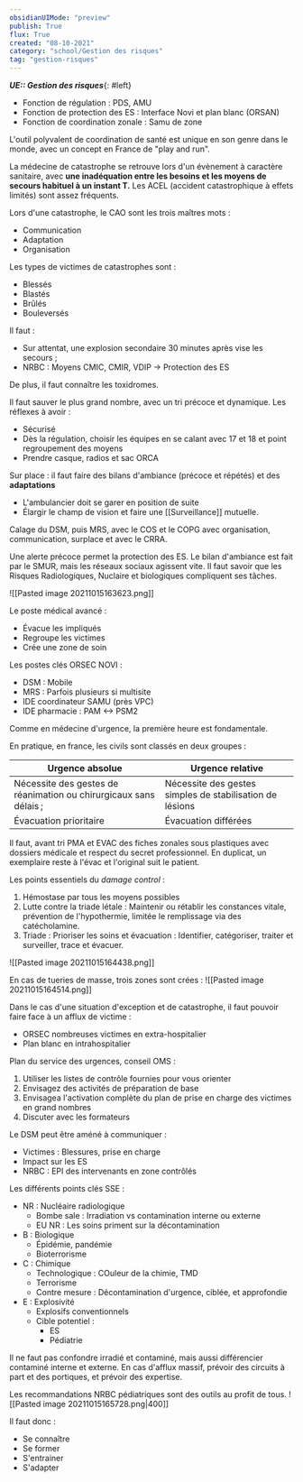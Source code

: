```yaml
---
obsidianUIMode: "preview"
publish: True
flux: True
created: "08-10-2021"
category: "school/Gestion des risques"
tag: "gestion-risques"
---
```

***UE:: Gestion des risques***{: #left}  
- Fonction de régulation : PDS, AMU
- Fonction de protection des ES : Interface Novi et plan blanc (ORSAN)
- Fonction de coordination zonale : Samu de zone

L'outil polyvalent de coordination de santé est unique en son genre dans le monde, avec un concept en France de "play and run".

La médecine de catastrophe se retrouve lors d'un évènement à caractère sanitaire, avec **une inadéquation entre les besoins et les moyens de secours habituel à un instant T.** 
Les ACEL (accident catastrophique à effets limités) sont assez fréquents.

Lors d'une catastrophe, le CAO sont les trois maîtres mots :
- Communication
- Adaptation
- Organisation

Les types de victimes de catastrophes sont :
- Blessés
- Blastés
- Brûlés
- Bouleversés

Il faut :
- Sur attentat, une explosion secondaire 30 minutes après vise les secours ;
- NRBC : Moyens CMIC, CMIR, VDIP → Protection des ES

De plus, il faut connaître les toxidromes.

Il faut sauver le plus grand nombre, avec un tri précoce et dynamique.
Les réflexes à avoir :
- Sécurisé
- Dès la régulation, choisir les équipes en se calant avec 17 et 18 et point regroupement des moyens
- Prendre casque, radios et sac ORCA

Sur place : il faut faire des bilans d'ambiance (précoce et répétés) et des **adaptations** 
- L'ambulancier doit se garer en position de suite
- Élargir le champ de vision et faire une [[Surveillance]] mutuelle.

Calage du DSM, puis MRS, avec le COS et le COPG avec organisation, communication, surplace et avec le CRRA.

Une alerte précoce permet la protection des ES. Le bilan d'ambiance est fait par le SMUR, mais les réseaux sociaux agissent vite. Il faut savoir que les Risques Radiologiques, Nuclaire et biologiques compliquent ses tâches.

![[Pasted image 20211015163623.png]]

Le poste médical avancé :
- Évacue les impliqués
- Regroupe les victimes
- Crée une zone de soin

Les postes clés ORSEC NOVI :
- DSM : Mobile
- MRS : Parfois plusieurs si multisite
- IDE coordinateur SAMU (près VPC)
- IDE pharmacie : PAM <-> PSM2

Comme en médecine d'urgence, la première heure est fondamentale.

 
 En pratique, en france, les civils sont classés en deux groupes :
 
 | Urgence absolue                                                   | Urgence relative                                         |
 | ----------------------------------------------------------------- | -------------------------------------------------------- |
 | Nécessite des gestes de réanimation ou chirurgicaux sans délais ; | Nécessite des gestes simples de stabilisation de lésions |
 | Évacuation prioritaire                                            | Évacuation différées                                     |

Il faut, avant tri PMA et EVAC des fiches zonales sous plastiques avec dossiers médicale et respect du secret professionnel. En duplicat, un exemplaire reste à l'évac et l'original suit le patient.

Les points essentiels du *damage control* : 
1. Hémostase par tous les moyens possibles 
2. Lutte contre la triade létale : Maintenir ou rétablir les constances vitale, prévention de l'hypothermie, limitée le remplissage via des catécholamine. 
3. Triade : Prioriser les soins et évacuation : Identifier, catégoriser, traiter et surveiller, trace et évacuer.

![[Pasted image 20211015164438.png]]

En cas de tueries de masse, trois zones sont crées :
![[Pasted image 20211015164514.png]]

Dans le cas d'une situation d'exception et de catastrophe, il faut pouvoir faire face à un afflux de victime : 
- ORSEC nombreuses victimes en extra-hospitalier
- Plan blanc en intrahospitalier

Plan du service des urgences, conseil OMS :
1. Utiliser les listes de contrôle fournies pour vous orienter
2. Envisagez des activités de préparation de base
3. Envisagea l'activation complète du plan de prise en charge des victimes en grand nombres
4. Discuter avec les formateurs

Le DSM peut être améné à communiquer : 
- Victimes : Blessures, prise en charge
- Impact sur les ES
- NRBC : EPI des intervenants en zone contrôlés

Les différents points clés SSE :
- NR : Nucléaire radiologique
	- Bombe sale : Irradiation vs contamination interne ou externe
	- EU NR : Les soins priment sur la décontamination
- B : Biologique
	- Épidémie, pandémie
	- Bioterrorisme
- C : Chimique
	- Technologique : COuleur de la chimie, TMD
	- Terrorisme 
	- Contre mesure : Décontamination d'urgence, ciblée, et approfondie
- E : Explosivité 
	- Explosifs conventionnels 
	- Cible potentiel : 
		- ES
		- Pédiatrie

Il ne faut pas confondre irradié et contaminé, mais aussi différencier contaminé interne et externe. En cas d'afflux massif, prévoir des circuits à part et des portiques, et prévoir des expertise. 

Les recommandations NRBC pédiatriques sont des outils au profit de tous. 
![[Pasted image 20211015165728.png|400]]

Il faut donc :
- Se connaître
- Se former
- S'entrainer 
- S'adapter